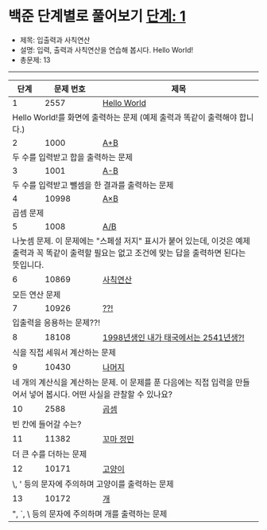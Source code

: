 # 백준 단계별로 풀어보기 [단계: 1](https://www.acmicpc.net/step/1)

- 제목: 입출력과 사칙연산
- 설명: 입력, 출력과 사칙연산을 연습해 봅시다. Hello World!
- 총문제: 13
---
<P>
  <table>
    <thead><tr><th>단계</th><th>문제 번호</th><th>제목</th></tr></thead>
    <tbody>
      <tr><td>1</td><td>2557</td><td><a href="https://www.acmicpc.net/problem/2557">Hello World</a></td></tr>
      <tr><td colspan="3">Hello World!를 화면에 출력하는 문제 (예제 출력과 똑같이 출력해야 합니다.)</td></tr>
      <tr><td>2</td><td>1000</td><td><a href="https://www.acmicpc.net/problem/1000">A+B</a></td></tr>
      <tr><td colspan="3">두 수를 입력받고 합을 출력하는 문제</td></tr>
      <tr><td>3</td><td>1001</td><td><a href="https://www.acmicpc.net/problem/1001">A-B</a></td></tr>
      <tr><td colspan="3">두 수를 입력받고 뺄셈을 한 결과를 출력하는 문제</td></tr>
      <tr><td>4</td><td>10998</td><td><a href="https://www.acmicpc.net/problem/10998">A×B</a></td></tr>
      <tr><td colspan="3">곱셈 문제</td></tr>
      <tr><td>5</td><td>1008</td><td><a href="https://www.acmicpc.net/problem/1008">A/B</a></td></tr>
      <tr><td colspan="3">나눗셈 문제. 이 문제에는 "스페셜 저지" 표시가 붙어 있는데, 이것은 예제 출력과 꼭 똑같이 출력할 필요는 없고 조건에 맞는 답을 출력하면 된다는 뜻입니다.</td></tr>
      <tr><td>6</td><td>10869</td><td><a href="https://www.acmicpc.net/problem/10869">사칙연산</a></td></tr>
      <tr><td colspan="3">모든 연산 문제</td></tr>
      <tr><td>7</td><td>10926</td><td><a href="https://www.acmicpc.net/problem/10926">??!</a></td></tr>
      <tr><td colspan="3">입출력을 응용하는 문제??!</td></tr>
      <tr><td>8</td><td>18108</td><td><a href="https://www.acmicpc.net/problem/18108">1998년생인 내가 태국에서는 2541년생?!</a></td></tr>
      <tr><td colspan="3">식을 직접 세워서 계산하는 문제</td></tr>
      <tr><td>9</td><td>10430</td><td><a href="https://www.acmicpc.net/problem/10430">나머지</a></td></tr>
      <tr><td colspan="3">네 개의 계산식을 계산하는 문제. 이 문제를 푼 다음에는 직접 입력을 만들어서 넣어 봅시다. 어떤 사실을 관찰할 수 있나요?</td></tr>
      <tr><td>10</td><td>2588</td><td><a href="https://www.acmicpc.net/problem/2588">곱셈</a></td></tr>
      <tr><td colspan="3">빈 칸에 들어갈 수는?</td></tr>
      <tr><td>11</td><td>11382</td><td><a href="https://www.acmicpc.net/problem/11382">꼬마 정민</a></td></tr>
      <tr><td colspan="3">더 큰 수를 더하는 문제</td></tr>
      <tr><td>12</td><td>10171</td><td><a href="https://www.acmicpc.net/problem/10171">고양이</a></td></tr>
      <tr><td colspan="3">\, ' 등의 문자에 주의하며 고양이를 출력하는 문제</td></tr>
      <tr><td>13</td><td>10172</td><td><a href="https://www.acmicpc.net/problem/10172">개</a></td></tr>
      <tr><td colspan="3">", `, \ 등의 문자에 주의하며 개를 출력하는 문제</td></tr>
    </tbody>
  </table>
</P>
